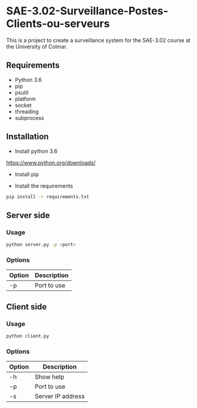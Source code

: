 # SAE-3.02-Surveillance-Postes-Clients-ou-serveurs
This is a project to create a surveillance system for the SAE-3.02 course at the University of Colmar.

## Requirements
- Python 3.6
- pip
- psutil
- platform
- socket
- threading
- subprocess

## Installation
- Install python 3.6

https://www.python.org/downloads/

- Install pip

- Install the requirements
```bash
pip install -r requirements.txt
```

## Server side

### Usage
```bash
python server.py -p <port>
```

### Options

| Option | Description |
| ------ | ----------- |
| -p     | Port to use |

## Client side

### Usage
```bash
python client.py
```

### Options

| Option | Description |
| ------ | ----------- |
| -h     | Show help |
| -p     | Port to use |
| -s     | Server IP address |